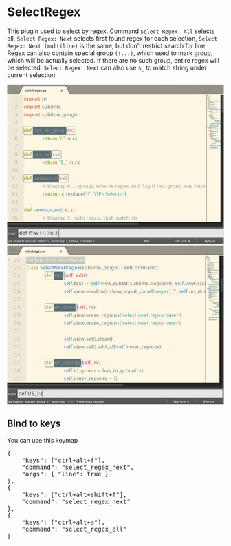 SelectRegex
==================

This plugin used to select by regex. Command `Select Regex: All` selects all, `Select Regex: Next` selects first found regex for each selection, `Select Regex: Next (multiline)` is the same, but don't restrict search for line<br>
Regex can also contain special group `(!...)`, which used to mark group, which will be actually selected. If there are no such group, entire regex will be selected. `Select Regex: Next` can also use `$_` to match string under current selection.

![Select All](SelectAllRegex.png)
![Select Next](SelectNextRegex.png)

Bind to keys
---

You can use this keymap
<pre>
{
    "keys": ["ctrl+alt+f"],
    "command": "select_regex_next",
    "args": { "line": true }
},
{
    "keys": ["ctrl+alt+shift+f"],
    "command": "select_regex_next"
},
{
    "keys": ["ctrl+alt+a"],
    "command": "select_regex_all"
}
</pre>

